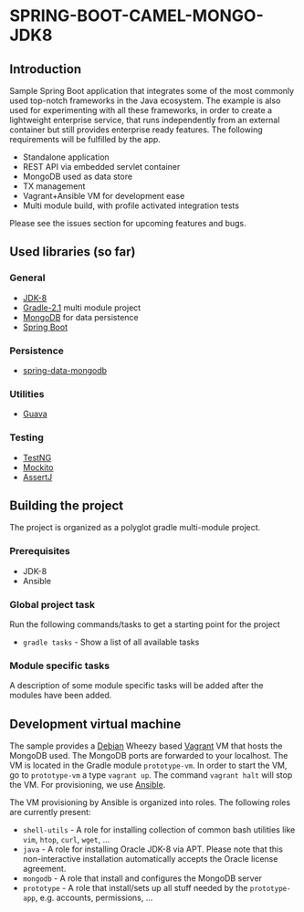 # SPRING-BOOT-CAMEL-MONGO-JDK8

## Introduction
Sample Spring Boot application that integrates some of the most commonly used top-notch frameworks 
in the Java ecosystem. The example is also used for experimenting with all these frameworks, in
order to create a lightweight enterprise service, that runs independently from an external 
container but still provides enterprise ready features. The following requirements will be 
fulfilled by the app.
 
* Standalone application
* REST API via embedded servlet container
* MongoDB used as data store
* TX management
* Vagrant+Ansible VM for development ease
* Multi module build, with profile activated integration tests

Please see the issues section for upcoming features and bugs.

## Used libraries (so far)
### General
* [JDK-8](http://www.oracle.com/technetwork/java/javase/downloads)
* [Gradle-2.1](http://www.gradle.org) multi module project
* [MongoDB](http://www.mongodb.org) for data persistence
* [Spring Boot](http://projects.spring.io/spring-boot)

### Persistence
* [spring-data-mongodb](http://projects.spring.io/spring-data-mongodb)

### Utilities
* [Guava](https://code.google.com/p/guava-libraries)

### Testing
* [TestNG](http://testng.org)
* [Mockito](https://code.google.com/p/mockito)
* [AssertJ](http://joel-costigliola.github.io/assertj)

## Building the project
The project is organized as a polyglot gradle multi-module project.

### Prerequisites
* JDK-8
* Ansible

### Global project task
Run the following commands/tasks to get a starting point for the project
* `gradle tasks` - Show a list of all available tasks

### Module specific tasks
A description of some module specific tasks will be added after the modules have been added.

## Development virtual machine
The sample provides a [Debian](http://www.debian.org) Wheezy based [Vagrant](http://www.vagrantup.com) 
VM that hosts the MongoDB used. The MongoDB ports are forwarded to your localhost. The VM is located 
in the Gradle module `prototype-vm`. In order to start the VM, go to `prototype-vm` a 
type `vagrant up`. The command `vagrant halt` will stop the VM. For provisioning, 
we use [Ansible](http://www.ansible.com/home).

The VM provisioning by Ansible is organized into roles. The following roles are currently present:

* `shell-utils` - A role for installing collection of common bash utilities like `vim`, `htop`, `curl`, `wget`, ...
* `java` - A role for installing Oracle JDK-8 via APT. Please note that this non-interactive installation automatically accepts the Oracle license agreement.
* `mongodb` - A role that install and configures the MongoDB server
* `prototype` - A role that install/sets up all stuff needed by the `prototype-app`, e.g. accounts, permissions, ...